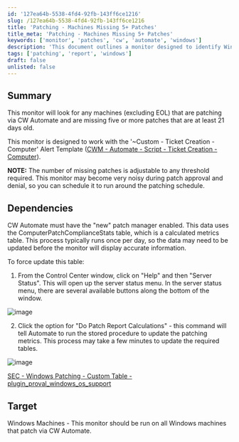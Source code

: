 ```yaml
---
id: '127ea64b-5538-4fd4-92fb-143ff6ce1216'
slug: /127ea64b-5538-4fd4-92fb-143ff6ce1216
title: 'Patching - Machines Missing 5+ Patches'
title_meta: 'Patching - Machines Missing 5+ Patches'
keywords: ['monitor', 'patches', 'cw', 'automate', 'windows']
description: 'This document outlines a monitor designed to identify Windows machines managed by ConnectWise Automate that are missing five or more patches which are at least 21 days old. It includes details on dependencies, configuration, and scheduling to minimize noise during patch approval processes.'
tags: ['patching', 'report', 'windows']
draft: false
unlisted: false
---
```


## Summary

This monitor will look for any machines (excluding EOL) that are patching via CW Automate and are missing five or more patches that are at least 21 days old.

This monitor is designed to work with the '~Custom - Ticket Creation - Computer' Alert Template ([CWM - Automate - Script - Ticket Creation - Computer](/docs/63beba3c-f4a6-41a5-98e2-d4e4ce885035)).

**NOTE:** The number of missing patches is adjustable to any threshold required. This monitor may become very noisy during patch approval and denial, so you can schedule it to run around the patching schedule.

## Dependencies

CW Automate must have the "new" patch manager enabled. This data uses the ComputerPatchComplianceStats table, which is a calculated metrics table. This process typically runs once per day, so the data may need to be updated before the monitor will display accurate information.

To force update this table:
1. From the Control Center window, click on "Help" and then "Server Status". This will open up the server status menu. In the server status menu, there are several available buttons along the bottom of the window.

![image](/img/docs/127ea64b-5538-4fd4-92fb-143ff6ce1216/image.webp)

2. Click the option for "Do Patch Report Calculations" - this command will tell Automate to run the stored procedure to update the patching metrics. This process may take a few minutes to update the required tables.

![image](/img/docs/127ea64b-5538-4fd4-92fb-143ff6ce1216/image2.webp)

[SEC - Windows Patching - Custom Table - plugin_proval_windows_os_support](/docs/938cd822-f6a3-4ee3-add2-62b407e45622)

## Target

Windows Machines - This monitor should be run on all Windows machines that patch via CW Automate.
